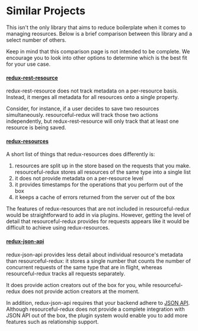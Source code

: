 # Similar Projects

This isn't the only library that aims to reduce boilerplate when it comes to
managing reosurces. Below is a brief comparison between this library and a
select number of others.

Keep in mind that this comparison page is not intended to be complete.
We encourage you to look into other options to determine which is the
best fit for your use case.

#### [redux-rest-resource](https://github.com/mgcrea/redux-rest-resource)

redux-rest-resource does not track metadata on a per-resource basis.
Instead, it merges all metadata for all resources onto a
single property.

Consider, for instance, if a user decides to save two resources simultaneously.
resourceful-redux will track those two actions independently, but
redux-rest-resource will only track that at least one resource is being saved.

#### [redux-resources](https://github.com/travisbloom/redux-resources)

A short list of things that redux-resources does differently is:

1. resources are split up in the store based on the requests that you make.
  resourceful-redux stores all resources of the same type into a single list
1. it does not provide metadata on a per-resource level
1. it provides timestamps for the operations that you perform out of the box
1. it keeps a cache of errors returned from the server out of the box

The features of redux-resources that are not included in resourceful-redux
would be straightforward to add in via plugins. However, getting the level
of detail that resourceful-redux provides for requests appears like it would be
difficult to achieve using redux-resources.

#### [redux-json-api](https://github.com/dixieio/redux-json-api)

redux-json-api provides less detail about individual resource's metadata than
resourceful-redux: it stores a single number that counts the number of
concurrent requests of the same type that are in flight, whereas
resourceful-redux tracks all requests separately.

It does provide action creators out of the box for you, while
resourceful-redux does not provide action creators at the moment.

In addition, redux-json-api requires that your backend adhere to
[JSON API](http://jsonapi.org/). Although resourceful-redux does not provide a
complete integration with JSON API out of the box, the plugin system would
enable you to add more features such as relationship support.
